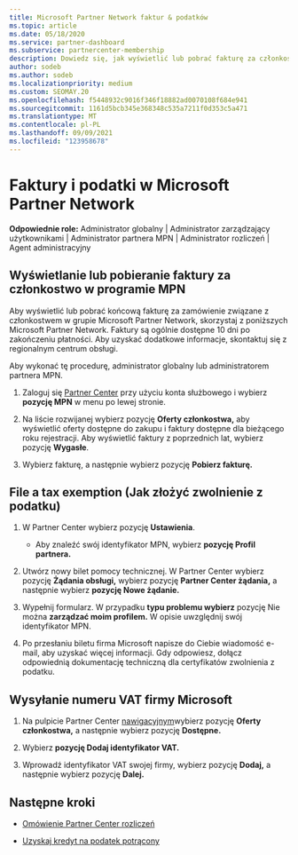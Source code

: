 ```yaml
---
title: Microsoft Partner Network faktur & podatków
ms.topic: article
ms.date: 05/18/2020
ms.service: partner-dashboard
ms.subservice: partnercenter-membership
description: Dowiedz się, jak wyświetlić lub pobrać fakturę za członkostwo w programie MPN, jak przesłać fakturę do zwolnienia z podatku oraz jak wysłać do firmy Microsoft numer NIP.
author: sodeb
ms.author: sodeb
ms.localizationpriority: medium
ms.custom: SEOMAY.20
ms.openlocfilehash: f5448932c9016f346f18882ad0070108f684e941
ms.sourcegitcommit: 1161d5bcb345e368348c535a7211f0d353c5a471
ms.translationtype: MT
ms.contentlocale: pl-PL
ms.lasthandoff: 09/09/2021
ms.locfileid: "123958678"
---
```

# <a name="invoices-and-taxes-in-the-microsoft-partner-network"></a>Faktury i podatki w Microsoft Partner Network

**Odpowiednie role:** Administrator globalny | Administrator zarządzający użytkownikami | Administrator partnera MPN | Administrator rozliczeń | Agent administracyjny

## <a name="view-or-download-your-mpn-membership-invoice"></a>Wyświetlanie lub pobieranie faktury za członkostwo w programie MPN

Aby wyświetlić lub pobrać końcową fakturę za zamówienie związane z członkostwem w grupie Microsoft Partner Network, skorzystaj z poniższych Microsoft Partner Network. Faktury są ogólnie dostępne 10 dni po zakończeniu płatności. Aby uzyskać dodatkowe informacje, skontaktuj się z regionalnym centrum obsługi.  

Aby wykonać tę procedurę, administrator globalny lub administratorem partnera MPN. 

1.  Zaloguj się [Partner Center](https://partner.microsoft.com/dashboard/home) przy użyciu konta służbowego i wybierz **pozycję MPN** w menu po lewej stronie.

4.  Na liście rozwijanej wybierz pozycję **Oferty członkostwa,** aby wyświetlić oferty dostępne do zakupu i faktury dostępne dla bieżącego roku rejestracji. Aby wyświetlić faktury z poprzednich lat, wybierz pozycję **Wygasłe**.

6.  Wybierz fakturę, a następnie wybierz pozycję **Pobierz fakturę.** 

## <a name="file-a-tax-exemption"></a>File a tax exemption (Jak złożyć zwolnienie z podatku)

1.  W Partner Center wybierz pozycję **Ustawienia**.
    - Aby znaleźć swój identyfikator MPN, wybierz **pozycję Profil partnera.**

2.  Utwórz nowy bilet pomocy technicznej. W Partner Center wybierz pozycję **Żądania obsługi,** wybierz pozycję **Partner Center żądania,** a następnie wybierz **pozycję Nowe żądanie.**

3.  Wypełnij formularz. W przypadku **typu problemu wybierz** pozycję Nie można **zarządzać moim profilem.** W opisie uwzględnij swój identyfikator MPN.

4.  Po przesłaniu biletu firma Microsoft napisze do Ciebie wiadomość e-mail, aby uzyskać więcej informacji. Gdy odpowiesz, dołącz odpowiednią dokumentację techniczną dla certyfikatów zwolnienia z podatku.

## <a name="send-microsoft-your-vat-id-number"></a>Wysyłanie numeru VAT firmy Microsoft

1.  Na pulpicie Partner Center [nawigacyjnym](https://partner.microsoft.com/dashboard/home)wybierz pozycję **Oferty członkostwa,** a następnie wybierz pozycję **Dostępne.** 

2.  Wybierz **pozycję Dodaj identyfikator VAT.** 

3.  Wprowadź identyfikator VAT swojej firmy, wybierz pozycję **Dodaj,** a następnie wybierz pozycję **Dalej.** 

## <a name="next-steps"></a>Następne kroki

- [Omówienie Partner Center rozliczeń](billing-basics.md)

- [Uzyskaj kredyt na podatek potrącony](withholding-tax-credit-form.md)